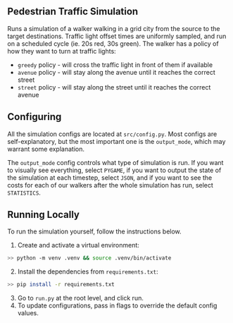 ## Pedestrian Traffic Simulation

Runs a simulation of a walker walking in a grid city from the source to the target destinations.
Traffic light offset times are uniformly sampled, and run on a scheduled cycle (ie. 20s red, 30s green).
The walker has a policy of how they want to turn at traffic lights:

- `greedy` policy - will cross the traffic light in front of them if available
- `avenue` policy - will stay along the avenue until it reaches the correct street
- `street` policy - will stay along the street until it reaches the correct avenue

## Configuring

All the simulation configs are located at `src/config.py`. 
Most configs are self-explanatory, but the most important one is the `output_mode`, 
which may warrant some explanation. 

The `output_mode` config controls what type of 
simulation is run. If you want to visually see everything, select `PYGAME`, if you 
want to output the state of the simulation at each timestep, select `JSON`, and if 
you want to see the costs for each of our walkers after the whole simulation has 
run, select `STATISTICS`.

## Running Locally

To run the simulation yourself, follow the instructions below.

1. Create and activate a virtual environment:

```bash
>> python -m venv .venv && source .venv/bin/activate
```
2. Install the dependencies from `requirements.txt`:

```bash
>> pip install -r requirements.txt
``` 
3. Go to `run.py` at the root level, and click run.
4. To update configurations, pass in flags to override the default config values.
